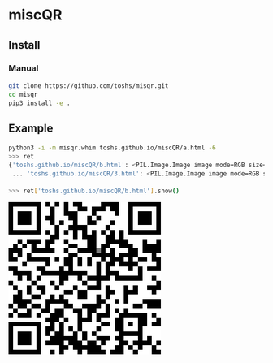 # miscQR

## Install
### Manual

```sh
git clone https://github.com/toshs/misqr.git
cd misqr
pip3 install -e .
```

## Example
```sh
python3 -i -m misqr.whim toshs.github.io/miscQR/a.html -6
>>> ret
{'toshs.github.io/miscQR/b.html': <PIL.Image.Image image mode=RGB size=29x29 at ...
 ... 'toshs.github.io/miscQR/3.html': <PIL.Image.Image image mode=RGB size=29x29 at 0x116DF2438>}

>>> ret['toshs.github.io/miscQR/b.html'].show()
```

![Sample QR](./docs/aorb.png)
